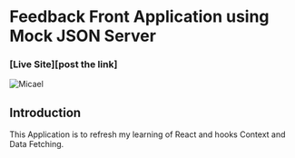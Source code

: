 # Feedback Front Application using Mock JSON Server

### [Live Site][post the link]

![Micael](https://res.cloudinary.com/dkdxshfnd/image/upload/v1647670524/Capture_ipcslj.png)

## Introduction

This Application is to refresh my learning of React and hooks Context and Data Fetching.
